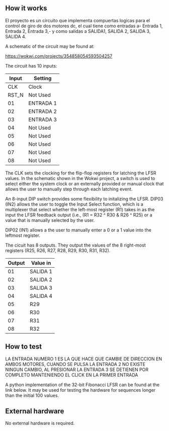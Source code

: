 <!----

This file is used to generate your project datasheet. Please fill in the information below and delete any unused
sections.

You can also include images in this folder and reference them in the markdown. Each image must be less than
512 kb in size, and the combined size of all images must be less than 1 MB.
-->

## How it works

El proyecto es un circuito que implementa compuertas logicas para el control de giro de dos motores dc, el cual tiene como entradas a- Entrada 1, Entrada 2, Entrada 3,- y como salidas a SALIDA1, SALIDA 2, SALIDA 3, SALIDA 4.


A schematic of the circuit may be found at:

https://wokwi.com/projects/354858054593504257

The circuit has 10 inputs:

| Input    | Setting                     |
| -------- | -------                     |
| CLK      | Clock                       |
| RST_N    | Not Used                    |
| 01       | ENTRADA 1                    |
| 02       | ENTRADA 2      |
| 03       | ENTRADA 3               |
| 04       | Not Used                    |
| 05       | Not Used                    |
| 06       | Not Used                    |
| 07       | Not Used                    |
| 08       | Not Used                    |

The CLK sets the clocking for the flip-flop registers for latching the LFSR values. In the schematic shown in the Wokwi project, a switch is used to select either the system clock or an externally provided or manual clock that allows the user to manually step through each latching event.

An 8-input DIP switch provides some flexibility to initalizing the LFSR. DIP03 (IN2) allows the user to toggle the Input Select function, which is a multiplexer that select whether the left-most register (R1) takes in as the input the LFSR feedback output (i.e., (R1 = R32 ^ R30 & R26 ^ R25) or a value that is manually selected by the user.

DIP02 (IN1) allows a the user to manually enter a 0 or a 1 value into the leftmost register.

The cicuit has 8 outputs. They output the values of the 8 right-most registers (R25, R26, R27, R28, R29, R30, R31, R32).

| Output   | Value in    |
| -------- | -------     |
| 01       | SALIDA 1 |
| 02       | SALIDA 2 |
| 03       | SALIDA 3 |
| 04       | SALIDA 4 |
| 05       | R29 |
| 06       | R30 |
| 07       | R31 |
| 08       | R32 |

## How to test

LA ENTRADA NUMERO 1 ES LA QUE HACE QUE CAMBIE DE DIRECCION EN AMBOS MOTORES, CUANDO SE PULSA LA ENTRADA 2 NO EXISTE NINGUN CAMBIO, AL PRESIONAR LA ENTRADA 3 SE DETIENEN POR COMPLETO MANTENIENDO EL CLICK EN LA PRIMER ENTRADA



A python implementation of the 32-bit Fibonacci LFSR can be found at the link below. It may be used for testing the hardware for sequences longer than the initial 100 values.



## External hardware

No external hardware is required.
